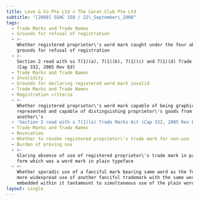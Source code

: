 ```yaml
---
title: Love & Co Pte Ltd v The Carat Club Pte Ltd
subtitle: "[2008] SGHC 158 / 22\_September\_2008"
tags:
  - Trade Marks and Trade Names
  - Grounds for refusal of registration
  - >-
    Whether registered proprietor\'s word mark caught under the four absolute
    grounds for refusal of registration
  - >-
    Section 2 read with ss 7(1)(a), 7(1)(b), 7(1)(c) and 7(1)(d) Trade Marks Act
    (Cap 332, 2005 Rev Ed)
  - Trade Marks and Trade Names
  - Invalidity
  - Grounds for declaring registered word mark invalid
  - Trade Marks and Trade Names
  - Registration criteria
  - >-
    Whether registered proprietor\'s word mark capable of being graphically
    represented and capable of distinguishing proprietor\'s goods from
    another\'s
  - 'Section 2 read with s 7(1)(a) Trade Marks Act (Cap 332, 2005 Rev Ed)'
  - Trade Marks and Trade Names
  - Revocation
  - Whether to revoke registered proprietor\'s trade mark for non-use
  - Burden of proving use
  - >-
    Glaring absence of use of registered proprietor\'s trade mark in pristine
    form which was a word mark in plain typeface
  - >-
    Whether sporadic use of a fanciful mark bearing same word as the former and
    more widespread use of another fanciful trademark with the same word
    embedded within it tantamount to simultaneous use of the plain word mark
layout: single
---
```


